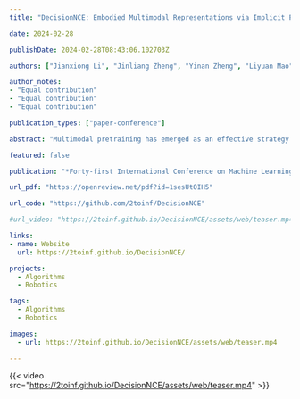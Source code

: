```yaml
---
title: "DecisionNCE: Embodied Multimodal Representations via Implicit Preference Learning"

date: 2024-02-28

publishDate: 2024-02-28T08:43:06.102703Z

authors: ["Jianxiong Li", "Jinliang Zheng", "Yinan Zheng", "Liyuan Mao", "Xiao Hu", "Sijie Cheng", "Haoyi Niu", "Jihao Liu", "Yu Liu", "Jingjing Liu", "Ya-Qin Zhang", "Xianyuan Zhan"]

author_notes:
- "Equal contribution"
- "Equal contribution"
- "Equal contribution"

publication_types: ["paper-conference"]

abstract: "Multimodal pretraining has emerged as an effective strategy for the trinity of goals of representation learning in autonomous robots: 1) extracting both local and global task progression information; 2) enforcing temporal consistency of visual representation; 3) capturing trajectory-level language grounding. Most existing methods approach these via separate objectives, which often reach sub-optimal solutions. In this paper, we propose a universal unified objective that can simultaneously extract meaningful task progression information from image sequences and seamlessly align them with language instructions. We discover that via implicit preferences, where a visual trajectory inherently aligns better with its corresponding language instruction than mismatched pairs, the popular Bradley-Terry model can transform into representation learning through proper reward reparameterizations. The resulted framework, DecisionNCE, mirrors an InfoNCE-style objective but is distinctively tailored for decision-making tasks, providing an embodied representation learning framework that elegantly extracts both local and global task progression features, with temporal consistency enforced through implicit time contrastive learning, while ensuring trajectory-level instruction grounding via multimodal joint encoding. Evaluation on both simulated and real robots demonstrates that DecisionNCE effectively facilitates diverse downstream policy learning tasks, offering a versatile solution for unified representation and reward learning."

featured: false

publication: "*Forty-first International Conference on Machine Learning (ICML 2024)*"

url_pdf: "https://openreview.net/pdf?id=1sesUtOIH5"

url_code: "https://github.com/2toinf/DecisionNCE"

#url_video: "https://2toinf.github.io/DecisionNCE/assets/web/teaser.mp4"

links:
- name: Website
  url: https://2toinf.github.io/DecisionNCE/

projects: 
  - Algorithms 
  - Robotics

tags:
  - Algorithms 
  - Robotics

images:
  - url: https://2toinf.github.io/DecisionNCE/assets/web/teaser.mp4

---
```

{{< video src="https://2toinf.github.io/DecisionNCE/assets/web/teaser.mp4" >}}
